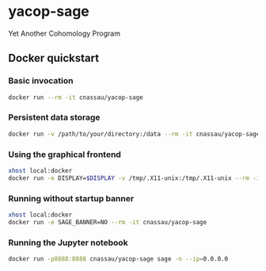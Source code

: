 # yacop-sage

Yet Another Cohomology Program

## Docker quickstart

### Basic invocation

```bash
docker run --rm -it cnassau/yacop-sage
```

### Persistent data storage

```bash
docker run -v /path/to/your/directory:/data --rm -it cnassau/yacop-sage
```

### Using the graphical frontend

```bash
xhost local:docker
docker run -e DISPLAY=$DISPLAY -v /tmp/.X11-unix:/tmp/.X11-unix --rm -it cnassau/yacop-sage
```

### Running without startup banner

```bash
xhost local:docker
docker run -e SAGE_BANNER=NO --rm -it cnassau/yacop-sage
```

### Running the Jupyter notebook

```bash
docker run -p8888:8888 cnassau/yacop-sage sage -n --ip=0.0.0.0 

```
